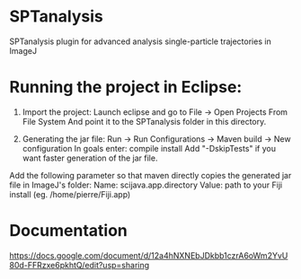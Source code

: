 # SPTanalysis
SPTanalysis plugin for advanced analysis single-particle trajectories in ImageJ

# Running the project in Eclipse:
1. Import the project:
Launch eclipse and go to File -> Open Projects From File System
And point it to the SPTanalysis folder in this directory.

2. Generating the jar file:
Run -> Run Configurations -> Maven build -> New configuration
In goals enter:
compile install
Add "-DskipTests" if you want faster generation of the jar file.

Add the following parameter so that maven directly copies the generated jar file in ImageJ's folder:
Name: scijava.app.directory
Value: path to your Fiji install (eg. /home/pierre/Fiji.app)

# Documentation
https://docs.google.com/document/d/12a4hNXNEbJDkbb1czrA6oWm2YvU80d-FFRzxe6pkhtQ/edit?usp=sharing
